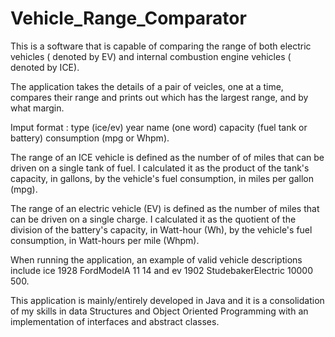 # Vehicle_Range_Comparator
This is a software that is capable of comparing the range of both electric vehicles ( denoted by EV) and internal combustion engine vehicles ( denoted by ICE).

The application takes the details of a pair of veicles, one at a time, compares their range and prints out which has the largest range, and by what margin.

Imput format : type (ice/ev) year name (one word) capacity (fuel tank or battery) consumption (mpg or Whpm).

The range of an ICE vehicle is defined as the number of of miles that can be driven on a single tank of fuel. I calculated it as the product of the tank's capacity, in gallons, by the vehicle's fuel consumption, in miles per gallon (mpg).

The range of an electric vehicle (EV) is defined as the number of miles that can be driven on a single charge. I calculated it as the quotient of the division of the battery's capacity, in Watt-hour (Wh), by the vehicle's fuel consumption, in Watt-hours per mile (Whpm).

When running the application, an example of valid vehicle descriptions include ice 1928 FordModelA 11 14 and ev 1902 StudebakerElectric 10000 500.

This application is mainly/entirely developed in Java and it is a consolidation of my skills in data Structures and Object Oriented Programming with an implementation of interfaces and abstract classes. 
